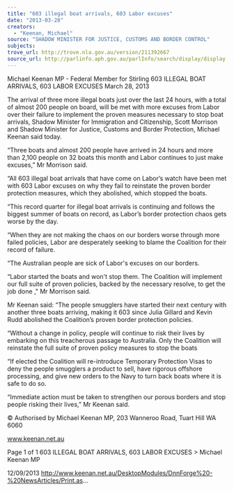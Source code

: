 ```yaml
---
title: "603 illegal boat arrivals, 603 Labor excuses"
date: "2013-03-28"
creators:
  - "Keenan, Michael"
source: "SHADOW MINISTER FOR JUSTICE, CUSTOMS AND BORDER CONTROL"
subjects:
trove_url: http://trove.nla.gov.au/version/211392667
source_url: http://parlinfo.aph.gov.au/parlInfo/search/display/display.w3p;query=Id%3A%22media/pressrel/2721529%22
---
```


 Michael Keenan MP - Federal Member for  Stirling 603 ILLEGAL BOAT ARRIVALS, 603 LABOR  EXCUSES March 28, 2013

 The arrival of three more illegal boats just over the last 24 hours, with a total of almost 200 people on board, will be met  with more excuses from Labor over their failure to implement the proven measures necessary to stop boat arrivals,  Shadow Minister for Immigration and Citizenship, Scott Morrison and Shadow Minister for Justice, Customs and Border  Protection, Michael Keenan said today.

 “Three boats and almost 200 people have arrived in 24 hours and more than 2,100 people on 32 boats this month and  Labor continues to just make excuses,” Mr Morrison said.

 “All 603 illegal boat arrivals that have come on Labor’s watch have been met with 603 Labor excuses on why they fail to  reinstate the proven border protection measures, which they abolished, which stopped the boats.

 “This record quarter for illegal boat arrivals is continuing and follows the biggest summer of boats on record, as Labor’s  border protection chaos gets worse by the day.

 “When they are not making the chaos on our borders worse through more failed policies, Labor are desperately seeking to  blame the Coalition for their record of failure.

 “The Australian people are sick of Labor's excuses on our borders.

 “Labor started the boats and won't stop them. The Coalition will implement our full suite of proven policies, backed by the  necessary resolve, to get the job done ," Mr Morrison said.

 Mr Keenan said: “The people smugglers have started their next century with another three boats arriving, making it 603  since Julia Gillard and Kevin Rudd abolished the Coalition’s proven border protection policies. 

 “Without a change in policy, people will continue to risk their lives by embarking on this treacherous passage to Australia.  Only the Coalition will reinstate the full suite of proven policy measures to stop the boats 

 “If elected the Coalition will re-introduce Temporary Protection Visas to deny the people smugglers a product to sell, have  rigorous offshore processing, and give new orders to the Navy to turn back boats where it is safe to do so.

 “Immediate action must be taken to strengthen our porous borders and stop people risking their lives,” Mr Keenan said.

 © Authorised by Michael Keenan MP, 203 Wanneroo Road, Tuart Hill WA 6060

 www.keenan.net.au

 Page 1 of 1 603 ILLEGAL BOAT ARRIVALS, 603 LABOR EXCUSES > Michael Keenan MP

 12/09/2013 http://www.keenan.net.au/DesktopModules/DnnForge%20-%20NewsArticles/Print.as...

